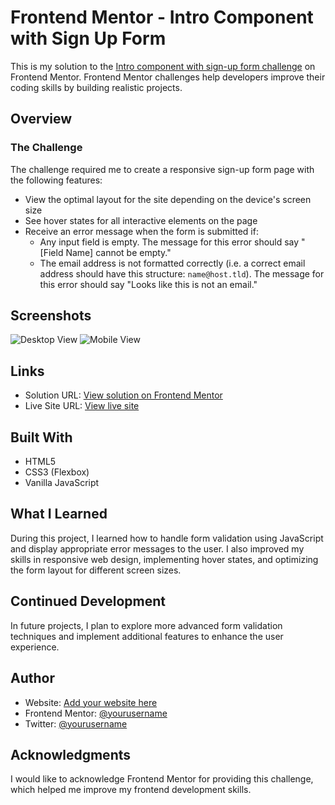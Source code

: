 # Frontend Mentor - Intro Component with Sign Up Form

This is my solution to the [Intro component with sign-up form challenge](https://www.frontendmentor.io/challenges/intro-component-with-signup-form-5cf91bd49edda32581d28fd1) on Frontend Mentor. Frontend Mentor challenges help developers improve their coding skills by building realistic projects.

## Overview

### The Challenge

The challenge required me to create a responsive sign-up form page with the following features:

- View the optimal layout for the site depending on the device's screen size
- See hover states for all interactive elements on the page
- Receive an error message when the form is submitted if:
  - Any input field is empty. The message for this error should say "[Field Name] cannot be empty."
  - The email address is not formatted correctly (i.e. a correct email address should have this structure: `name@host.tld`). The message for this error should say "Looks like this is not an email."

## Screenshots

![Desktop View](./screenshot-desktop.jpg)
![Mobile View](./screenshot-mobile.jpg)

## Links

- Solution URL: [View solution on Frontend Mentor](https://www.frontendmentor.io/solutions/intro-component-with-signup-form-using-html-css-and-js-gx-fYXxUx)
- Live Site URL: [View live site](https://your-live-site-url.com)

## Built With

- HTML5
- CSS3 (Flexbox)
- Vanilla JavaScript

## What I Learned

During this project, I learned how to handle form validation using JavaScript and display appropriate error messages to the user. I also improved my skills in responsive web design, implementing hover states, and optimizing the form layout for different screen sizes.

## Continued Development

In future projects, I plan to explore more advanced form validation techniques and implement additional features to enhance the user experience.

## Author

- Website: [Add your website here](https://www.your-site.com)
- Frontend Mentor: [@yourusername](https://www.frontendmentor.io/profile/yourusername)
- Twitter: [@yourusername](https://www.twitter.com/yourusername)

## Acknowledgments

I would like to acknowledge Frontend Mentor for providing this challenge, which helped me improve my frontend development skills.